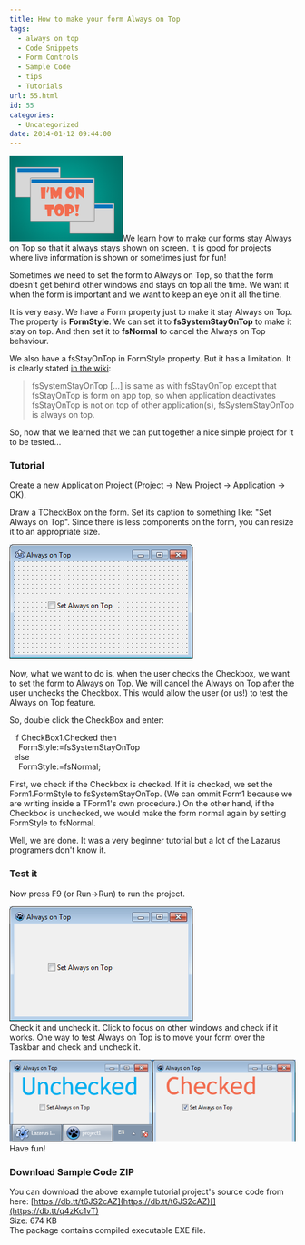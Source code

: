 ```yaml
---
title: How to make your form Always on Top
tags:
  - always on top
  - Code Snippets
  - Form Controls
  - Sample Code
  - tips
  - Tutorials
url: 55.html
id: 55
categories:
  - Uncategorized
date: 2014-01-12 09:44:00
---
```


![](always-on-top-lazarus-form/lazarus-always-on-top-thumb.gif)We learn how to make our forms stay Always on Top so that it always stays shown on screen. It is good for projects where live information is shown or sometimes just for fun!  
  
  
Sometimes we need to set the form to Always on Top, so that the form doesn't get behind other windows and stays on top all the time. We want it when the form is important and we want to keep an eye on it all the time.  
  
It is very easy. We have a Form property just to make it stay Always on Top. The property is **FormStyle**. We can set it to **fsSystemStayOnTop** to make it stay on top. And then set it to **fsNormal** to cancel the Always on Top behaviour.  
  
We also have a fsStayOnTop in FormStyle property. But it has a limitation. It is clearly stated [in the wiki](http://wiki.freepascal.org/Lazarus_0.9.30_release_notes#LCL_Changes):  

> fsSystemStayOnTop \[...\] is same as with fsStayOnTop except that fsStayOnTop is form on app top, so when application deactivates fsStayOnTop is not on top of other application(s), fsSystemStayOnTop is always on top.

  
So, now that we learned that we can put together a nice simple project for it to be tested...  
  

### Tutorial

Create a new Application Project (Project -> New Project -> Application -> OK).  
  
Draw a TCheckBox on the form. Set its caption to something like: "Set Always on Top". Since there is less components on the form, you can resize it to an appropriate size.  
  
![](always-on-top-lazarus-form/always-on-top-form-design-lazarus.gif)  
  
Now, what we want to do is, when the user checks the Checkbox, we want to set the form to Always on Top. We will cancel the Always on Top after the user unchecks the Checkbox. This would allow the user (or us!) to test the Always on Top feature.  
  
So, double click the CheckBox and enter:  
  

  if CheckBox1.Checked then  
    FormStyle:=fsSystemStayOnTop  
  else  
    FormStyle:=fsNormal;

  
First, we check if the Checkbox is checked. If it is checked, we set the Form1.FormStyle to fsSystemStayOnTop. (We can ommit Form1 because we are writing inside a TForm1's own procedure.) On the other hand, if the Checkbox is unchecked, we would make the form normal again by setting FormStyle to fsNormal.  
  
Well, we are done. It was a very beginner tutorial but a lot of the Lazarus programers don't know it.  
  

### Test it

Now press F9 (or Run->Run) to run the project.  
  
![](always-on-top-lazarus-form/always-on-top-lazarus-project-run.gif)  
Check it and uncheck it. Click to focus on other windows and check if it works. One way to test Always on Top is to move your form over the Taskbar and check and uncheck it.  
  
![](always-on-top-lazarus-form/lazarus-always-on-top-test.gif)  
Have fun!  
  

### Download Sample Code ZIP

You can download the above example tutorial project's source code from here: [https://db.tt/t6JS2cAZ](https://db.tt/t6JS2cAZ)[](https://db.tt/q4zKc1vT)  
Size: 674 KB  
The package contains compiled executable EXE file.